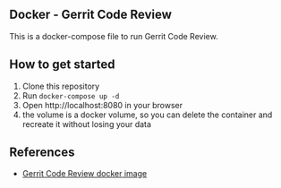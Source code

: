 ## Docker - Gerrit Code Review

This is a docker-compose file to run Gerrit Code Review.

## How to get started

1. Clone this repository
2. Run `docker-compose up -d`
3. Open http://localhost:8080 in your browser
4. the volume is a docker volume, so you can delete the container and recreate it without losing your data

## References

- [Gerrit Code Review docker image](https://hub.docker.com/r/gerritcodereview/gerrit)